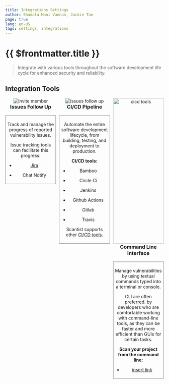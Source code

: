 ```yaml
---
title: Integrations Settings
author: Shamala Mani Vannan, Jackie Tan
page: true
lang: en-US
tags: settings, integrations
---
```


<ClientOnly>

# {{ $frontmatter.title }}

> Integrate with various tools throughout the software development life cycle for enhanced security and reliability.

## Integration Tools

<div style="display: flex;">

<div style="flex: 1; text-align: center; padding-right: 10px;">

<span>

<img src="/images/Settings/Settings-9.png" alt="invite member">

<br>

<div style="font-size:16px;"><b>Issues Follow Up</b></div><br>

<div style="border: 1px solid grey; padding: 5px;">

Track and manage the progress of reported vulnerability issues.

Issue tracking tools can facilitate this progress: 

* [Jira](Jira-WIP.md)

* Chat Notify

</div>

</span>

</div>

<div style="flex: 1; text-align: center; padding-right: 10px;">

<span>

<img src="/images/Settings/Settings-10.png" alt="issues follow up">

<br>

<div style="font-size:16px;"><b>CI/CD Pipeline</b></div><br>

<div style="border: 1px solid grey; padding: 5px;">

Automate the entire software development lifecycle, from building, testing, and deployment to production. 

<b>CI/CD tools: </b>

* Bamboo

* Circle Ci 

* Jenkins

* Github Actions

* Gitlab

* Travis

Scantist supports other [CI/CD tools]().

</div>

</span>

</div>

<div style="flex: 1; text-align: center;">

<span>

<img src="/images/Settings/Settings-11.png" style="width: 100%" alt="cicd tools">

<br>

<div style="font-size:16px;"><b>Command Line Interface</b></div><br>

<div style="border: 1px solid grey; padding: 5px;">

Manage vulnerabilities by using textual commands typed into a terminal or console. 

CLI are often preferred. by developers who are comfortable working with command-line tools, as they can be faster and more efficient than GUIs for certain tasks. 

<b>Scan your project from the command line:</b>

* [insert link]()

</div>

</span>

</div>

</div>

</ClientOnly>
